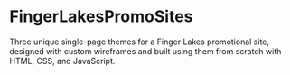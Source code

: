 # FingerLakesPromoSites
Three unique single-page themes for a Finger Lakes promotional site, designed with custom wireframes and built using them from scratch with HTML, CSS, and JavaScript.
